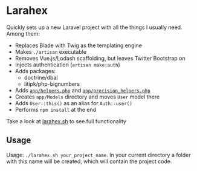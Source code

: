 # Larahex

Quickly sets up a new Laravel project with all the things I usually need. Among them:

* Replaces Blade with Twig as the templating engine
* Makes `./artisan` executable
* Removes Vue.js/Lodash scaffolding, but leaves Twitter Bootstrap on
* Injects authentication (`artisan make:auth`)
* Adds packages:
  * doctrine/dbal
  * litipk/php-bignumbers
* Adds [`app/helpers.php`](helpers/helpers.php) and [`app/precision_helpers.php`](helpers/precision_helpers.php)
* Creates `app/Models` directory and moves `User` model there
* Adds `User::this()` as an alias for `Auth::user()`
* Performs `npm install` at the end

Take a look at [larahex.sh](larahex.sh) to see full functionality

## Usage

Usage: `./larahex.sh your_project_name`. In your current directory a folder with this name will be created, which will contain the project code.